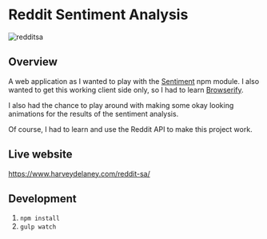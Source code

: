 # Reddit Sentiment Analysis

![redditsa](https://i.imgur.com/MCHctC3.jpg)

## Overview
A web application as I wanted to play with the [Sentiment](https://www.npmjs.com/package/sentiment) npm module. 
I also wanted to get this working client side only, so I had to learn [Browserify](http://browserify.org/).

I also had the chance to play around with making some okay looking animations for the results of the sentiment analysis.

Of course, I had to learn and use the Reddit API to make this project work.

## Live website
https://www.harveydelaney.com/reddit-sa/

## Development
1. `npm install`
2. `gulp watch`
